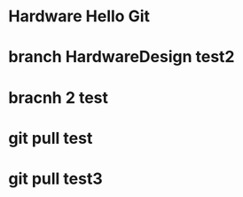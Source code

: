 # Hardware   Hello Git

# branch HardwareDesign test2
# bracnh 2 test
# git pull test
# git pull test3
